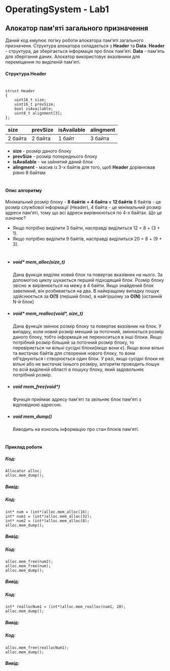 # OperatingSystem - Lab1

##  Алокатор пам'яті загального призначення

Даний код емулює логіку роботи алокатора пам'яті загального призначеня.
Структура алокатора складається з **Header** та **Data**. **Header** - структура, де зберігається інформація про блок пам'яті. **Data** - пам'ять для зберігання даних. Алокатор використовує вказівники для переміщення по виділеній пам'яті.

#### Структура Header
#

```
struct Header
{
	uint16_t size;
	uint16_t prevSize;
	bool isAvailable;
	uint8_t alignment[3];
};
```

| size    | prevSize | isAvailable | alingment   |
|:------- |:---------|:------------|:------------|
| 2 байта | 2 байта  | 1 байт      | 3 байта     |

- **size** - розмір даного блоку
- **prevSize** - розмір попереднього блоку
- **isAvailable** - чи зайнятий даний блок
- **alingment** - масив із 3-x байтів для того, щоб **Header** дорівнював рівно 8 байтам 

#

#### Опис алгоритму

Мінімальний розмір блоку - **8 байтів + 4 байта = 12 байтів**
8 байтів - це розмір службової інформації (Header),
4 байта - це мінімальний розмір адреси пам'яті, тому що всі адреси вирівнюються по 4-х байтах.
*Що це означає?* 
- Якщо потрібно виділити 3 байти, насправді виділиться 12 = 8 + (3 + 1).
- Якщо потрібно виділити 9 байтів, насправді виділиться 20 = 8 + (9 + 3).

#

- ##### **void\* mem_alloc(size_t)**

    Дана функція виділяє новий блок та повертає вказівник на нього. За допомогою циклу шукається перший підходящий блок. Розмір блоку звісно ж вирівнюється на межу в 4 байти. Якщо знайдений блок завеликий, він розбивається на два. В найкращому випадку пошук здійснюється за **О(1)** (перший блок), в найгіршому за **О(N)** (останній N-й блок)

- ##### **void\* mem_realloc(void\*, size_t)**

    Дана функція змінює розмір блоку та повертає вказівник на блок. У випадку, коли новий розмір менший за поточний, змінюється розмір даного блоку, тобто інформація не переноситься в інші блоки. Якщо потрібний розмір більший за поточний розмір блоку, то перевіряється чи вільні сусідні блоки(якщо вони є). Якщо вони вільні та вистачає байтів для створення нового блоку, то вони об'єднуються і створюється один блок. У разі, якщо сусідні блоки не вільні або не вистачає їхнього розміру, алгоритм проводить пошук по всій виділеній області в пошуку блоку, який задовольняє потрібний розмір.

- ##### **void mem_free(void\*)**

    Функція приймає адресу пам'яті та звільняє блок пам'яті з відповідною адресою.
    
- ##### **void mem_dump()**

    Виводить на консоль інформацію про стан блоків пам'яті.
    
#

#### Приклад роботи

##### Код: 

```
Allocator alloc;	
alloc.mem_dump();
```

##### Вивід: 

##### Код:

```
int* num = (int*)alloc.mem_alloc(16);
int* num1 = (int*)alloc.mem_alloc(32);
int* num2 = (int*)alloc.mem_alloc(8);
alloc.mem_dump();
```

##### Вивід: 


##### Код:

```
alloc.mem_free(num2);
alloc.mem_free(num);
alloc.mem_dump();
```

##### Вивід: 


##### Код:

```
int* reallocNum1 = (int*)alloc.mem_realloc(num1, 20);
alloc.mem_dump();
```

##### Вивід: 

##### Код:

```
alloc.mem_free(reallocNum1);
alloc.mem_dump();
```

##### Вивід: 


